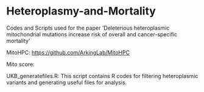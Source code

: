 # Heteroplasmy-and-Mortality
Codes and Scripts used  for the paper 'Deleterious heteroplasmic mitochondrial mutations increase risk of overall and cancer-specific mortality'

MitoHPC: https://github.com/ArkingLab/MitoHPC

Mito score:

UKB_generatefiles.R: This script contains R codes for filtering heteroplasmic variants and generating useful files for analysis.
